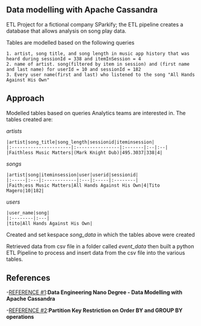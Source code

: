 ## Data modelling with Apache Cassandra
ETL Project for a fictional company SParkify; the ETL pipeline creates a database that allows analysis on song play data. 

Tables are modelled based on the following queries 

    1. artist, song title, and song length in music app history that was heard during sessionId = 338 and itemInSession = 4
    2. name of artist. song(filtered by item in session) and (first name and last name) for userId = 10 and sessionId = 182
    3. Every user name(first and last) who listened to the song "All Hands Against His Own"
    
## Approach 

Modelled tables based on queries Analytics teams are interested in. The tables created are:

*artists*

    |artist|song_title|song_length|sessionid|iteminsession|
    |:----------------------|:----------------|:-------|:--|:--|
    |Faithless Music Matters|(Mark Knight Dub)|495.3037|338|4|

*songs*

    |artist|song|iteminsession|user|userid|sessionid|
    |:-----|:---|:------------|:---|:-----|:--------|
    |Faith;ess Music Matters|All Hands Against His Own|4|Tito Magero|10|182|

*users*

    |user_name|song|
    |:--------|:---|
    |tito|All Hands Against His Own|
    
Created and set kespace *song_data* in which the tables above were created

Retrieved data from csv file in a folder called *event_data* then built a python ETL Pipeline to process and insert data from the csv file into the various tables. 

## References

-[REFERENCE #1](https://classroom.udacity.com/nanodegrees/nd027):**Data Engineering Nano Degree - Data Modelling with Apache Cassandra**

-[REFERENCE #2](https://stackoverflow.com/questions/46921455/cassandra-error-order-by-only-supported-when-partition-key-is-restricted-by-eq):**Partition Key Restriction on Order BY and GROUP BY operations**
